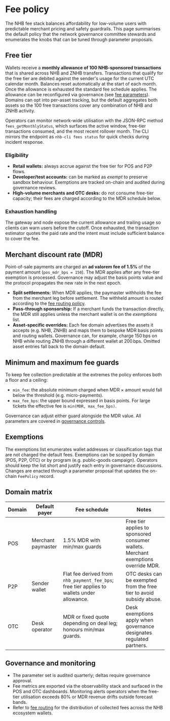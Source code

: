 # Fee policy

The NHB fee stack balances affordability for low-volume users with predictable
merchant pricing and safety guardrails. This page summarises the default policy
that the network governance committee stewards and enumerates the knobs that can
be tuned through parameter proposals.

## Free tier

Wallets receive a **monthly allowance of 100 NHB-sponsored transactions** that
is shared across NHB and ZNHB transfers. Transactions that qualify for the free
tier are debited against the sender's usage for the current UTC calendar month.
Balances reset automatically at the start of each month. Once the allowance is
exhausted the standard fee schedule applies. The allowance can be reconfigured
via governance (see [fee parameters](../governance/fee-params.md)). Domains can
opt into per-asset tracking, but the default aggregates both assets so the 100
free transactions cover any combination of NHB and ZNHB activity.

Operators can monitor network-wide utilisation with the JSON-RPC method
`fees_getMonthlyStatus`, which surfaces the active window, free-tier
transactions consumed, and the most recent rollover month. The CLI mirrors the
endpoint as `nhb-cli fees status` for quick checks during incident response.

### Eligibility

* **Retail wallets:** always accrue against the free tier for POS and P2P flows.
* **Developer/test accounts:** can be marked as *exempt* to preserve sandbox
  behaviour. Exemptions are tracked on-chain and audited during governance
  reviews.
* **High-volume merchants and OTC desks:** do not consume free-tier capacity;
  their fees are charged according to the MDR schedule below.

### Exhaustion handling

The gateway and node expose the current allowance and trailing usage so clients
can warn users before the cutoff. Once exhausted, the transaction estimator
quotes the paid rate and the intent must include sufficient balance to cover the
fee.

## Merchant discount rate (MDR)

Point-of-sale payments are charged an **ad valorem fee of 1.5%** of the payment
amount (`pos_mdr_bps = 150`). The MDR applies after any free-tier exemption is
processed. Governance may adjust the basis points value and the protocol
propagates the new rate in the next epoch.

* **Split settlements:** When MDR applies, the paymaster withholds the fee from
the merchant leg before settlement. The withheld amount is routed according to
the [fee routing policy](./routing.md).
* **Pass-through sponsorship:** If a merchant funds the transaction directly,
the MDR still applies unless the merchant wallet is on the *exemptions* list.
* **Asset-specific overrides:** Each fee domain advertises the assets it
  accepts (e.g. NHB, ZNHB) and maps them to bespoke MDR basis points and routing
  wallets. Governance can, for example, charge 150 bps on NHB while routing
  ZNHB through a different wallet at 200 bps. Omitted asset entries fall back to
  the domain default.

## Minimum and maximum fee guards

To keep fee collection predictable at the extremes the policy enforces both a
floor and a ceiling:

* `min_fee`: the absolute minimum charged when MDR × amount would fall below the
  threshold (e.g. micro-payments).
* `max_fee_bps`: the upper bound expressed in basis points. For large tickets
  the effective fee is `min(MDR, max_fee_bps)`.

Governance can adjust either guard alongside the MDR value. All parameters are
covered in [governance controls](../governance/fee-params.md).

## Exemptions

The exemptions list enumerates wallet addresses or classification tags that are
not charged the default fees. Exemptions can be scoped by domain (POS, P2P, OTC)
or by program (e.g. public-goods campaign). Operators should keep the list short
and justify each entry in governance discussions. Changes are enacted through a
parameter proposal that updates the on-chain `FeePolicy` record.

## Domain matrix

| Domain | Default payer | Fee schedule | Notes |
| --- | --- | --- | --- |
| POS | Merchant paymaster | 1.5% MDR with min/max guards | Free tier applies to sponsored consumer wallets. Merchant exemptions override MDR. |
| P2P | Sender wallet | Flat fee derived from `nhb_payment_fee_bps`; free tier applies to wallets under allowance. | OTC desks can be exempted from the free tier to avoid subsidy abuse. |
| OTC | Desk operator | MDR or fixed quote depending on deal leg; honours min/max guards. | Desk exemptions apply when governance designates regulated partners. |

## Governance and monitoring

* The parameter set is audited quarterly; deltas require governance approval.
* Fee metrics are exported via the observability stack and surfaced in the POS
  and OTC dashboards. Monitoring alerts operators when the free-tier utilisation
  exceeds 80% or MDR revenue drifts outside forecast bands.
* Refer to [fee routing](./routing.md) for the distribution of collected fees
  across the NHB ecosystem wallets.
